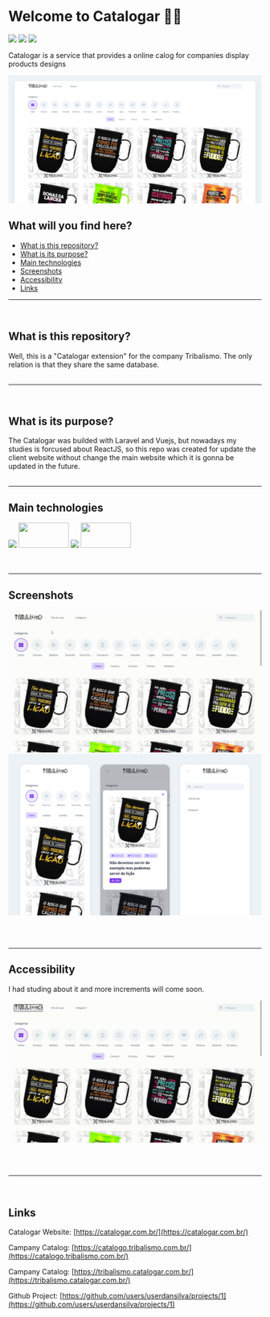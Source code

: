 # Welcome to Catalogar 👋👋

<div>
  <img src="https://img.shields.io/github/issues/userdansilva/catalogar-tribalismo.svg">
  <img src="https://img.shields.io/github/issues-pr/userdansilva/catalogar-tribalismo.svg">
  <img src="https://img.shields.io/github/issues-pr-closed/userdansilva/catalogar-tribalismo.svg">
<div>

Catalogar is a service that provides a online calog for companies display products designs

![alt text](/public/images/readme/main.png)

## What will you find here? 

- [What is this repository?](#what-is-this-repository)
- [What is its purpose?](#what-is-its-purpose)
- [Main technologies](#main-technologies)
- [Screenshots](#screenshots)
- [Accessibility](#accessibility)
- [Links](#links)
<hr/>

<br> 

## What is this repository?

Well, this is a "Catalogar extension" for the company Tribalismo. The only relation is that they share the same database.<br><br><hr/><br>

## What is its purpose?

The Catalogar was builded with Laravel and Vuejs, but nowadays my studies is forcused about ReactJS, so this repo was created for update the client website without change the main website which it is gonna be updated in the future.<br><br><hr/>

## Main technologies

<div>
  <img src="https://cdn.jsdelivr.net/gh/devicons/devicon/icons/react/react-original.svg" height="50"/>
  <img src="https://cdn.jsdelivr.net/gh/devicons/devicon/icons/nextjs/nextjs-original-wordmark.svg" height="50" width="100"/>
  <img src="https://cdn.jsdelivr.net/gh/devicons/devicon/icons/typescript/typescript-original.svg" height="50"/>
  <img src="https://cdn.jsdelivr.net/gh/devicons/devicon/icons/tailwindcss/tailwindcss-original-wordmark.svg" height="50" width="100"/>
</div><br><br><hr/>

## Screenshots

![alt](/public/images/readme/demo.gif)
![alt](/public/images/readme/mobile.png)

<br><br><hr/>

## Accessibility

I had studing about it and more increments will come soon.

![alt](/public/images/readme/accessibility.gif)

<br><br><hr/><br>

## Links

Catalogar Website: [https://catalogar.com.br/](https://catalogar.com.br/)

Campany Catalog: [https://catalogo.tribalismo.com.br/](https://catalogo.tribalismo.com.br/)

Campany Catalog: [https://tribalismo.catalogar.com.br/](https://tribalismo.catalogar.com.br/)

Github Project: [https://github.com/users/userdansilva/projects/1](https://github.com/users/userdansilva/projects/1)
